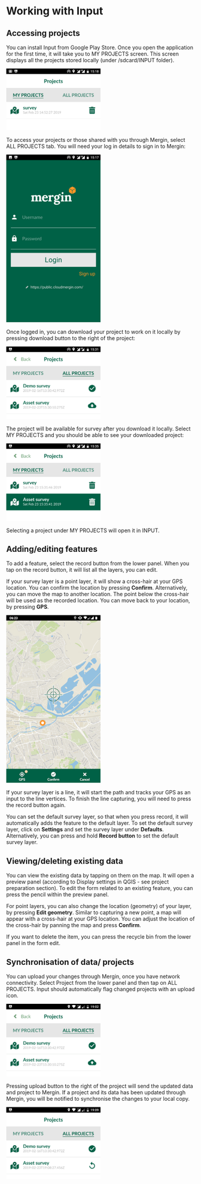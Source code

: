 # Working with Input

## Accessing projects
You can install Input from Google Play Store. Once you open the
application for the first time, it will take you to MY PROJECTS screen.
This screen displays all the projects stored locally (under
/sdcard/INPUT folder).


<img src="images/input_my_projects.png" alt="MY PROJECTS screen in Input" width=50% />​

To access your projects or those shared with you through Mergin, select
ALL PROJECTS tab. You will need your log in details to sign in to
Mergin:

<img src="images/input_mergin_signin.png" alt="Mergin sign in screen in Input" width=50% />​

Once logged in, you can download your project to work on it locally by
pressing download button to the right of the project:

<img src="images/input_all_projects.png" alt="ALL PROJECTS screen in Input" width=50% />​

The project will be available for survey after you download it locally.
Select MY PROJECTS and you should be able to see your downloaded
project:

<img src="images/input_my_projects_updated.png" alt="MY PROJECTS screen in Input" width=50% />​


Selecting a project under MY PROJECTS will open it in INPUT.

## Adding/editing features

To add a feature, select the record button from the lower panel. When you tap on the record button, it will list all the
layers, you can edit.


If your survey layer is a point layer, it will show a cross-hair at your GPS location. You can confirm the location by pressing **Confirm**. Alternatively, you can move the map to another location. The point below the cross-hair will be used as the recorded location. You can move back to your location, by pressing **GPS**.

<img src="images/input_capture_point.png" alt="Capturing point" width=50% />​

If your survey layer is a line, it will
start the path and tracks your GPS as an input to the line vertices. To
finish the line capturing, you will need to press the record button
again.

You can set the default survey layer, so that when you press record, it will automatically adds the feature to the default layer. To set the default survey layer, click on **Settings** and set the survey layer under **Defaults**. Alternatively, you can press and hold **Record button** to set the default survey layer.


## Viewing/deleting existing data
You can view the existing data by tapping on them on the map. It will
open a preview panel (according to Display settings in QGIS - see
project preparation section). To edit the form related to an existing
feature, you can press the pencil within the preview panel.

For point layers, you can also change the location (geometry) of your layer, by pressing **Edit geometry**. Similar to capturing a new point, a map will appear with a cross-hair at your GPS location. You can adjust the location of the cross-hair by panning the map and press **Confirm**.

If you want to delete the item, you can press the recycle bin from the lower panel
in the form edit.

## Synchronisation of data/ projects
You can upload your changes through Mergin, once you have network
connectivity. Select Project from the lower panel and then tap on ALL
PROJECTS. Input should automatically flag changed projects with an
upload icon.


<img src="images/input_all_projects_updated.png" alt="ALL PROJECTS screen with updated local project" width=50% />​

Pressing upload button to the right of the project will send the updated
data and project to Mergin. If a project and its data has been updated
through Mergin, you will be notified to synchronise the changes to your
local copy.

<img src="images/input_all_projects_mergin_updated.png" alt="ALL PROJECTS screen with updated project in Mergin" width=50% />​
